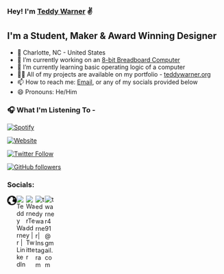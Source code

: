 [website]: https://teddywarner.org/
[current]: https://teddywarner.org/Projects/8-bit/
[twitter]: https://twitter.com/WarnerTeddy
[instagram]: https://www.instagram.com/teddywarner
[linkedin]: https://www.linkedin.com/in/teddy-warner-880974200/
[email]: mailto:<Twarner491@gmail.com>

### Hey! I'm [Teddy Warner][website] ✌️

## I'm a Student, Maker & Award Winning Designer

- 📍 Charlotte, NC - United States
- 🔭 I’m currently working on an [8-bit Breadboard Computer][current]
- 🌱 I’m currently learning basic operating logic of a computer
- 👨‍💻 All of my projects are available on my portfolio - [teddywarner.org][website]
- 📫 How to reach me: [Email][email], or any of my socials provided below
- 😄 Pronouns: He/Him

### 🎧 What I'm Listening To -

[![Spotify](https://novatorem-oqoqm52ci-twarner491.vercel.app/api/spotify)](https://open.spotify.com/user/mskz5e4dyzv4cb4kkn73iipq0?si=5eba25ddc4f74313)

<p align="center">
  <a href="https://teddywarner.org/">

  ![Website](https://img.shields.io/website?down_message=offline&label=teddywarner.org&style=for-the-badge&up_message=online&url=https%3A%2F%2Fteddywarner.org%2F)

  </a>

  <a href="https://twitter.com/WarnerTeddy">

  ![Twitter Follow](https://img.shields.io/twitter/follow/WarnerTeddy?color=%231DA1F2&logo=Twitter&logoColor=%231DA1F2&style=for-the-badge)

  </a>

  <a href="https://github.com/Twarner491">

  ![GitHub followers](https://img.shields.io/github/followers/Twarner491?color=%23181717&label=Follow%20%40Twarner491&logo=GitHub&logoColor=%23181717&style=for-the-badge)

  </a>
</p>

### Socials:

[<img align="left" alt="teddywarner.org" width="22px" src="https://raw.githubusercontent.com/iconic/open-iconic/master/svg/globe.svg" />][website]
[<img align="left" alt="Teddy Warner | LinkedIn" width="22px" src="https://cdn.jsdelivr.net/npm/simple-icons@v3/icons/linkedin.svg" />][linkedin]
[<img align="left" alt="WarnerTeddy | Twitter" width="22px" src="https://cdn.jsdelivr.net/npm/simple-icons@v3/icons/twitter.svg" />][twitter]
[<img align="left" alt="teddywarner| Instagram" width="22px" src="https://cdn.jsdelivr.net/npm/simple-icons@v3/icons/instagram.svg" />][instagram]
[<img align="left" alt="twarner491@gmail.com" width="22px" src="https://cdn.jsdelivr.net/npm/simple-icons@3.13.0/icons/minutemailer.svg" />][email]

<br />

